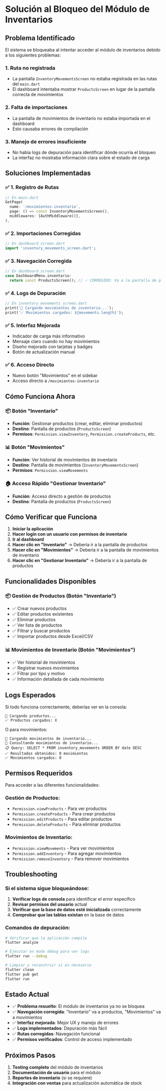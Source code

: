 # Solución al Bloqueo del Módulo de Inventarios

## Problema Identificado

El sistema se bloqueaba al intentar acceder al módulo de inventarios debido a los siguientes problemas:

### 1. **Ruta no registrada**
- La pantalla `InventoryMovementsScreen` no estaba registrada en las rutas del `main.dart`
- El dashboard intentaba mostrar `ProductsScreen` en lugar de la pantalla correcta de movimientos

### 2. **Falta de importaciones**
- La pantalla de movimientos de inventario no estaba importada en el dashboard
- Esto causaba errores de compilación

### 3. **Manejo de errores insuficiente**
- No había logs de depuración para identificar dónde ocurría el bloqueo
- La interfaz no mostraba información clara sobre el estado de carga

## Soluciones Implementadas

### ✅ 1. Registro de Rutas
```dart
// En main.dart
GetPage(
  name: '/movimientos-inventario', 
  page: () => const InventoryMovementsScreen(),
  middlewares: [AuthMiddleware()],
),
```

### ✅ 2. Importaciones Corregidas
```dart
// En dashboard_screen.dart
import 'inventory_movements_screen.dart';
```

### ✅ 3. Navegación Corregida
```dart
// En dashboard_screen.dart
case DashboardMenu.inventario:
  return const ProductsScreen(); // ✅ CORREGIDO: Va a la pantalla de productos
```

### ✅ 4. Logs de Depuración
```dart
// En inventory_movements_screen.dart
print('🔄 Cargando movimientos de inventario...');
print('✅ Movimientos cargados: ${movements.length}');
```

### ✅ 5. Interfaz Mejorada
- Indicador de carga más informativo
- Mensaje claro cuando no hay movimientos
- Diseño mejorado con tarjetas y badges
- Botón de actualización manual

### ✅ 6. Acceso Directo
- Nuevo botón "Movimientos" en el sidebar
- Acceso directo a `/movimientos-inventario`

## Cómo Funciona Ahora

### 📦 **Botón "Inventario"**
- **Función**: Gestionar productos (crear, editar, eliminar productos)
- **Destino**: Pantalla de productos (`ProductsScreen`)
- **Permisos**: `Permission.viewInventory`, `Permission.createProducts`, etc.

### 📊 **Botón "Movimientos"**
- **Función**: Ver historial de movimientos de inventario
- **Destino**: Pantalla de movimientos (`InventoryMovementsScreen`)
- **Permisos**: `Permission.viewMovements`

### 🏠 **Acceso Rápido "Gestionar Inventario"**
- **Función**: Acceso directo a gestión de productos
- **Destino**: Pantalla de productos (`ProductsScreen`)

## Cómo Verificar que Funciona

1. **Iniciar la aplicación**
2. **Hacer login con un usuario con permisos de inventario**
3. **Ir al dashboard**
4. **Hacer clic en "Inventario"** → Debería ir a la pantalla de productos
5. **Hacer clic en "Movimientos"** → Debería ir a la pantalla de movimientos de inventario
6. **Hacer clic en "Gestionar Inventario"** → Debería ir a la pantalla de productos

## Funcionalidades Disponibles

### 📦 Gestión de Productos (Botón "Inventario")
- ✅ Crear nuevos productos
- ✅ Editar productos existentes
- ✅ Eliminar productos
- ✅ Ver lista de productos
- ✅ Filtrar y buscar productos
- ✅ Importar productos desde Excel/CSV

### 📊 Movimientos de Inventario (Botón "Movimientos")
- ✅ Ver historial de movimientos
- ✅ Registrar nuevos movimientos
- ✅ Filtrar por tipo y motivo
- ✅ Información detallada de cada movimiento

## Logs Esperados

Si todo funciona correctamente, deberías ver en la consola:

```
🔄 Cargando productos...
✅ Productos cargados: X
```

O para movimientos:

```
🔄 Cargando movimientos de inventario...
🔄 Consultando movimientos de inventario...
📋 Query: SELECT * FROM inventory_movements ORDER BY date DESC
✅ Resultados obtenidos: 0 movimientos
✅ Movimientos cargados: 0
```

## Permisos Requeridos

Para acceder a las diferentes funcionalidades:

### Gestión de Productos:
- `Permission.viewProducts` - Para ver productos
- `Permission.createProducts` - Para crear productos
- `Permission.editProducts` - Para editar productos
- `Permission.deleteProducts` - Para eliminar productos

### Movimientos de Inventario:
- `Permission.viewMovements` - Para ver movimientos
- `Permission.addInventory` - Para agregar movimientos
- `Permission.removeInventory` - Para remover movimientos

## Troubleshooting

### Si el sistema sigue bloqueándose:

1. **Verificar logs de consola** para identificar el error específico
2. **Revisar permisos del usuario** actual
3. **Verificar que la base de datos esté inicializada** correctamente
4. **Comprobar que las tablas existan** en la base de datos

### Comandos de depuración:

```bash
# Verificar que la aplicación compile
flutter analyze

# Ejecutar en modo debug para ver logs
flutter run --debug

# Limpiar y reconstruir si es necesario
flutter clean
flutter pub get
flutter run
```

## Estado Actual

- ✅ **Problema resuelto**: El módulo de inventarios ya no se bloquea
- ✅ **Navegación corregida**: "Inventario" va a productos, "Movimientos" va a movimientos
- ✅ **Interfaz mejorada**: Mejor UX y manejo de errores
- ✅ **Logs implementados**: Depuración más fácil
- ✅ **Rutas corregidas**: Navegación funcional
- ✅ **Permisos verificados**: Control de acceso implementado

## Próximos Pasos

1. **Testing completo** del módulo de inventarios
2. **Documentación de usuario** para el módulo
3. **Reportes de inventario** (si se requiere)
4. **Integración con ventas** para actualización automática de stock 